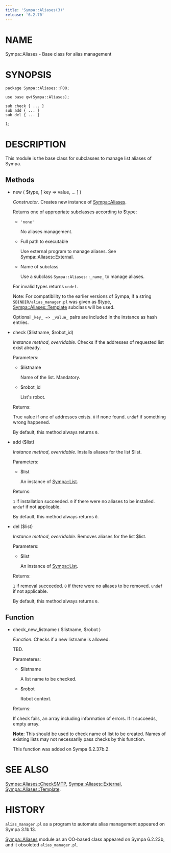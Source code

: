 ```yaml
---
title: 'Sympa::Aliases(3)'
release: '6.2.70'
---
```


# NAME

Sympa::Aliases - Base class for alias management

# SYNOPSIS

    package Sympa::Aliases::FOO;
    
    use base qw(Sympa::Aliases);
    
    sub check { ... }
    sub add { ... }
    sub del { ... }
    
    1;

# DESCRIPTION 

This module is the base class for subclasses to manage list aliases of Sympa.

## Methods

- new ( $type, \[ key => value, ... \] )

    _Constructor_.
    Creates new instance of [Sympa::Aliases](./Sympa-Aliases.3.md).

    Returns one of appropriate subclasses according to $type:

    - `'none'`

        No aliases management.

    - Full path to executable

        Use external program to manage aliases.
        See [Sympa::Aliases::External](./Sympa-Aliases-External.3.md).

    - Name of subclass

        Use a subclass `Sympa::Aliases::_name_` to manage aliases.

    For invalid types returns `undef`.

    Note:
    For compatibility to the earlier versions of Sympa,
    if a string `SBINDIR/alias_manager.pl` was given as $type,
    [Sympa::Aliases::Template](./Sympa-Aliases-Template.3.md) subclass will be used.

    Optional `_key_ => _value_` pairs are included in the instance as
    hash entries.

- check ($listname, $robot\_id)

    _Instance method_, _overridable_.
    Checks if the addresses of requested list exist already.

    Parameters:

    - $listname

        Name of the list.
        Mandatory.

    - $robot\_id

        List's robot.

    Returns:

    True value if one of addresses exists.
    `0` if none found.
    `undef` if something wrong happened.

    By default, this method always returns `0`.

- add ($list)

    _Instance method_, _overridable_.
    Installs aliases for the list $list.

    Parameters:

    - $list

        An instance of [Sympa::List](./Sympa-List.3.md).

    Returns:

    `1` if installation succeeded.
    `0` if there were no aliases to be installed.
    `undef` if not applicable.

    By default, this method always returns `0`.

- del ($list)

    _Instance method_, _overridable_.
    Removes aliases for the list $list.

    Parameters:

    - $list

        An instance of [Sympa::List](./Sympa-List.3.md).

    Returns:

    `1` if removal succeeded.
    `0` if there were no aliases to be removed.
    `undef` if not applicable.

    By default, this method always returns `0`.

## Function

- check\_new\_listname ( $listname, $robot )

    _Function_.
    Checks if a new listname is allowed.

    TBD.

    Parameteres:

    - $listname

        A list name to be checked.

    - $robot

        Robot context.

    Returns:

    If check fails, an array including information of errors.
    If it succeeds, empty array.

    **Note**:
    This should be used to check name of list to be created.
    Names of existing lists may not necessarily pass checks by this function.

    This function was added on Sympa 6.2.37b.2.

# SEE ALSO

[Sympa::Aliases::CheckSMTP](./Sympa-Aliases-CheckSMTP.3.md),
[Sympa::Aliases::External](./Sympa-Aliases-External.3.md),
[Sympa::Aliases::Template](./Sympa-Aliases-Template.3.md).

# HISTORY

`alias_manager.pl` as a program to automate alias management appeared on
Sympa 3.1b.13.

[Sympa::Aliases](./Sympa-Aliases.3.md) module as an OO-based class appeared on Sympa 6.2.23b,
and it obsoleted `alias_manager.pl`.
